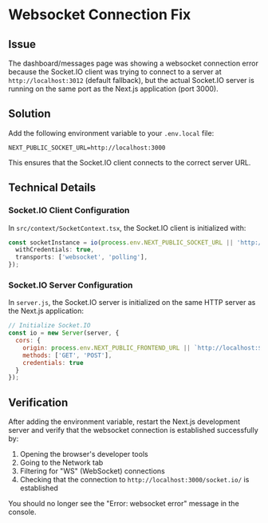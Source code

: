 # Websocket Connection Fix

## Issue
The dashboard/messages page was showing a websocket connection error because the Socket.IO client was trying to connect to a server at `http://localhost:3012` (default fallback), but the actual Socket.IO server is running on the same port as the Next.js application (port 3000).

## Solution
Add the following environment variable to your `.env.local` file:

```
NEXT_PUBLIC_SOCKET_URL=http://localhost:3000
```

This ensures that the Socket.IO client connects to the correct server URL.

## Technical Details

### Socket.IO Client Configuration
In `src/context/SocketContext.tsx`, the Socket.IO client is initialized with:

```typescript
const socketInstance = io(process.env.NEXT_PUBLIC_SOCKET_URL || 'http://localhost:3012', {
  withCredentials: true,
  transports: ['websocket', 'polling'],
});
```

### Socket.IO Server Configuration
In `server.js`, the Socket.IO server is initialized on the same HTTP server as the Next.js application:

```javascript
// Initialize Socket.IO
const io = new Server(server, {
  cors: {
    origin: process.env.NEXT_PUBLIC_FRONTEND_URL || `http://localhost:${port}`,
    methods: ['GET', 'POST'],
    credentials: true
  }
});
```

## Verification
After adding the environment variable, restart the Next.js development server and verify that the websocket connection is established successfully by:

1. Opening the browser's developer tools
2. Going to the Network tab
3. Filtering for "WS" (WebSocket) connections
4. Checking that the connection to `http://localhost:3000/socket.io/` is established

You should no longer see the "Error: websocket error" message in the console. 